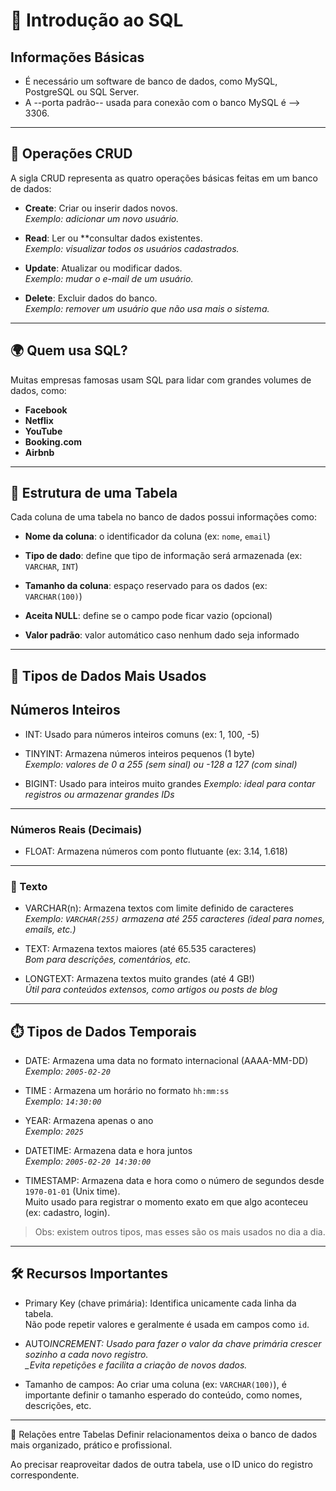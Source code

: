 # 📘 Introdução ao SQL

## Informações Básicas

- É necessário um software de banco de dados, como MySQL, PostgreSQL ou SQL Server.
- A --porta padrão-- usada para conexão com o banco MySQL é --> 3306.

---

## 🔄 Operações CRUD

A sigla CRUD representa as quatro operações básicas feitas em um banco de dados:

- **Create**: Criar ou inserir dados novos.  
  _Exemplo: adicionar um novo usuário._

- **Read**: Ler ou \*\*consultar dados existentes.  
  _Exemplo: visualizar todos os usuários cadastrados._

- **Update**: Atualizar ou modificar dados.  
  _Exemplo: mudar o e-mail de um usuário._

- **Delete**: Excluir dados do banco.  
  _Exemplo: remover um usuário que não usa mais o sistema._

---

## 🌍 Quem usa SQL?

Muitas empresas famosas usam SQL para lidar com grandes volumes de dados, como:

- **Facebook**
- **Netflix**
- **YouTube**
- **Booking.com**
- **Airbnb**

---

## 🧱 Estrutura de uma Tabela

Cada coluna de uma tabela no banco de dados possui informações como:

- **Nome da coluna**: o identificador da coluna (ex: `nome`, `email`)

- **Tipo de dado**: define que tipo de informação será armazenada (ex: `VARCHAR`, `INT`)

- **Tamanho da coluna**: espaço reservado para os dados (ex: `VARCHAR(100)`)

- **Aceita NULL**: define se o campo pode ficar vazio (opcional)

- **Valor padrão**: valor automático caso nenhum dado seja informado

---

## 🧮 Tipos de Dados Mais Usados

## Números Inteiros

- INT: Usado para números inteiros comuns (ex: 1, 100, -5)

- TINYINT: Armazena números inteiros pequenos (1 byte)  
  _Exemplo: valores de 0 a 255 (sem sinal) ou -128 a 127 (com sinal)_

- BIGINT: Usado para inteiros muito grandes
  _Exemplo: ideal para contar registros ou armazenar grandes IDs_

---

### Números Reais (Decimais)

- FLOAT: Armazena números com ponto flutuante (ex: 3.14, 1.618)

---

### 📝 Texto

- VARCHAR(n): Armazena textos com limite definido de caracteres  
  _Exemplo: `VARCHAR(255)` armazena até 255 caracteres (ideal para nomes, emails, etc.)_

- TEXT: Armazena textos maiores (até 65.535 caracteres)  
  _Bom para descrições, comentários, etc._

- LONGTEXT: Armazena textos muito grandes (até 4 GB!)  
  _Útil para conteúdos extensos, como artigos ou posts de blog_

---

## ⏱️ Tipos de Dados Temporais

- DATE: Armazena uma data no formato internacional (AAAA-MM-DD)  
  _Exemplo: `2005-02-20`_

- TIME : Armazena um horário no formato `hh:mm:ss`  
  _Exemplo: `14:30:00`_

- YEAR: Armazena apenas o ano  
  _Exemplo: `2025`_

- DATETIME: Armazena data e hora juntos  
  _Exemplo: `2005-02-20 14:30:00`_

- TIMESTAMP: Armazena data e hora como o número de segundos desde `1970-01-01` (Unix time).  
  Muito usado para registrar o momento exato em que algo aconteceu (ex: cadastro, login).

> Obs: existem outros tipos, mas esses são os mais usados no dia a dia.

---

## 🛠️ Recursos Importantes

- Primary Key (chave primária): Identifica unicamente cada linha da tabela.  
  Não pode repetir valores e geralmente é usada em campos como `id`.

- AUTO*INCREMENT: Usado para fazer o valor da chave primária crescer sozinho a cada novo registro.  
  \_Evita repetições e facilita a criação de novos dados.*

- Tamanho de campos: Ao criar uma coluna (ex: `VARCHAR(100)`), é importante definir o tamanho esperado do conteúdo, como nomes, descrições, etc.

---

🔗 Relações entre Tabelas
Definir relacionamentos deixa o banco de dados mais organizado, prático e profissional.

Ao precisar reaproveitar dados de outra tabela, use o ID unico do registro correspondente.
